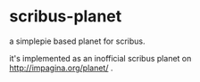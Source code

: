 scribus-planet
==============

a simplepie based planet for scribus.

it's implemented as an inofficial scribus planet on http://impagina.org/planet/ .
